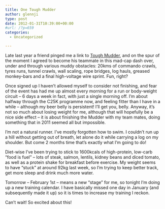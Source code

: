 ```yaml
---
title: One Tough Mudder
author: glennji
type: post
date: 2012-01-31T10:39:00+00:00
#url: /?p=659
categories:
  - Uncategorized

---
```

Late last year a friend pinged me a link to [Tough Mudder][1], and on the spur of the moment I agreed to become his teammate in this mad-cap dash over, under and through various muddy obstacles: 20kms of commando crawls, tyres runs, tunnel crawls, wall scaling, rope bridges, log hauls, greased monkey-bars and a final high-voltage wire sprint. Fun, right?
  
Once signed up I haven&#8217;t allowed myself to consider not finishing, and fear of the event has had me up almost every morning for a run or body-weight circuit &#8211; 6 days a week in fact, with just a single morning off. I&#8217;m about halfway through the C25K programme now, and feeling fitter than I have in a while &#8211; although my beer belly is persistent! I&#8217;ll get you, belly. Anyway, it&#8217;s not so much about losing weight for me, although that will hopefully be a nice side effect &#8211; it is about finishing the Mudder with my team mates, doing something that in 2011 seemed all but impossible.
  
I&#8217;m not a natural runner. I&#8217;ve mostly forgotten how to swim. I couldn&#8217;t run up a hill without getting out of breath, let alone do it while carrying a log on my shoulder. But come 2 months time that&#8217;s exactly what I&#8217;m going to do!
  
Diet-wise I&#8217;ve been trying to stick to 1600kcals of high-protein, low-carb &#8220;food is fuel&#8221; &#8211; lots of steak, salmon, lentils, kidney beans and diced tomato, as well as a protein shake for breakfast before exercise. My weight seems to have &#8220;stuck&#8221; at around 92kg last week, so I&#8217;m trying to keep better track, get more sleep and drink much more water.
  
Tomorrow &#8211; February 1st &#8211; means a new &#8220;stage&#8221; for me, so tonight I&#8217;m doing up a new training calendar. I have basically missed one day in January (and subsequently made it up) so it is times to increase my training I reckon.
  
Can&#8217;t wait! So excited about this!

 [1]: http://WWW.ToughMudder.com.au
